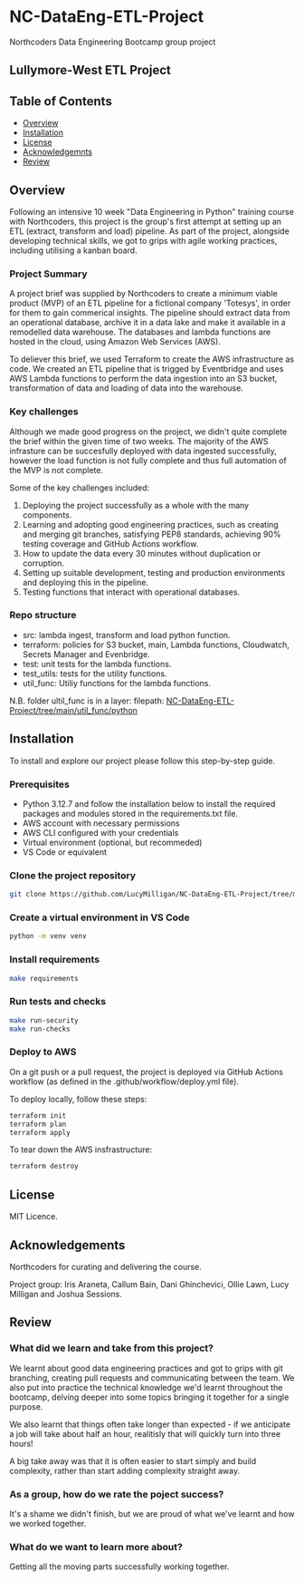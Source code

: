 
# NC-DataEng-ETL-Project

Northcoders Data Engineering Bootcamp group project

## Lullymore-West ETL Project

## Table of Contents

- [Overview](#overview)
- [Installation](#installation)
- [License](#license)
- [Acknowledgemnts](#acknowledgements)
- [Review](#review)

## Overview

Following an intensive 10 week "Data Engineering in Python" training course with Northcoders, this project is the group's first attempt at setting up an ETL (extract, transform and load) pipeline. As part of the project, alongside developing technical skills, we got to grips with agile working practices, including utilising a kanban board.

### Project Summary

A project brief was supplied by Northcoders to create a minimum viable product (MVP) of an ETL pipeline for a fictional company 'Totesys', in order for them to gain commerical insights. The pipeline should extract data from an operational database, archive it in a data lake and make it available in a remodelled data warehouse. The databases and lambda functions are hosted in the cloud, using Amazon Web Services (AWS).

To deliever this brief, we used Terraform to create the AWS infrastructure as code. We created an ETL pipeline that is trigged by Eventbridge and
uses AWS Lambda functions to perform the data ingestion into an S3 bucket, transformation of data and loading of data into the warehouse.

### Key challenges

Although we made good progress on the project, we didn't quite complete the brief within the given time of two weeks. The majority of the AWS infrasture can be succesfully deployed with data ingested successfully, however the load function is not fully complete and thus full automation of the MVP is not complete.

Some of the key challenges included:

1. Deploying the project successfully as a whole with the many components.
2. Learning and adopting good engineering practices, such as creating and merging git branches, satisfying PEP8 standards, achieving 90% testing coverage and GitHub Actions workflow.
3. How to update the data every 30 minutes without duplication or corruption.
4. Setting up suitable development, testing and production environments and deploying this in the pipeline.
5. Testing functions that interact with operational databases.


### Repo structure

- src: lambda ingest, transform and load python function.
- terraform: policies for S3 bucket, main, Lambda functions, Cloudwatch, Secrets Manager and Evenbridge.
- test: unit tests for the lambda functions.
- test_utils: tests for the utility functions.
- util_func: Utiliy functions for the lambda functions.

N.B. folder ultil_func is in a layer: filepath:
[NC-DataEng-ETL-Project/tree/main/util_func/python](https://github.com/LucyMilligan/NC-DataEng-ETL-Project/tree/main/util_func/python)

## Installation

To install and explore our project please follow this step-by-step guide.

### Prerequisites

- Python 3.12.7 and follow the installation below to install the required packages and modules stored in the requirements.txt file.
- AWS account with necessary permissions
- AWS CLI configured with your credentials
- Virtual environment (optional, but recommeded)
- VS Code or equivalent

### Clone the project repository

```bash
git clone https://github.com/LucyMilligan/NC-DataEng-ETL-Project/tree/main/util_func/python
```

### Create a virtual environment in VS Code

```bash
python -m venv venv
```

### Install requirements

```bash
make requirements
```

### Run tests and checks

```bash
make run-security
make run-checks
```

### Deploy to AWS

On a git push or a pull request, the project is deployed via GitHub Actions workflow (as defined in the .github/workflow/deploy.yml file).

To deploy locally, follow these steps:

```bash
terraform init
terraform plan
terraform apply
```

To tear down the AWS insfrastructure:

```bash
terraform destroy
```

## License

MIT Licence.

## Acknowledgements

Northcoders for curating and delivering the course.

Project group: Iris Araneta, Callum Bain, Dani Ghinchevici, Ollie Lawn, Lucy Milligan and Joshua Sessions.

## Review

### What did we learn and take from this project?

We learnt about good data engineering practices and got to grips with git branching, creating pull requests and communicating between the team. We also put into practice the technical knowledge we'd learnt throughout the bootcamp, delving deeper into some topics bringing it together for a single purpose.

We also learnt that things often take longer than expected - if we anticipate a job will take about half an hour, realitisly that will quickly turn into three hours!

A big take away was that it is often easier to start simply and build complexity, rather than start adding complexity straight away.

### As a group, how do we rate the poject success?

It's a shame we didn't finish, but we are proud of what we've learnt and how we worked together.

### What do we want to learn more about?

Getting all the moving parts successfully working together.
